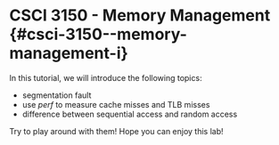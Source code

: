 # CSCI 3150 - Memory Management {#csci-3150--memory-management-i}

In this tutorial, we will introduce the following topics:

* segmentation fault
* use
  _perf_
  to measure cache misses and TLB misses
* difference between sequential access and random access

Try to play around with them! Hope you can enjoy this lab!

